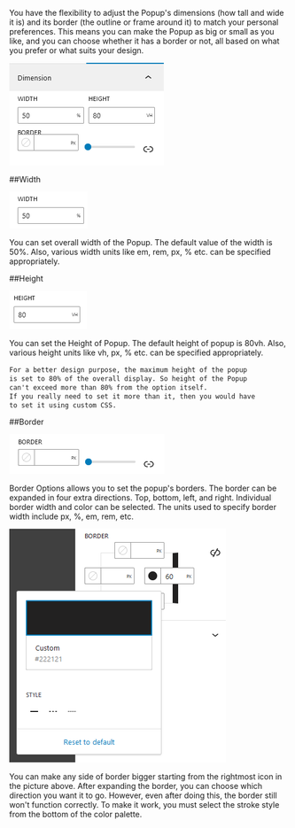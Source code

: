 You have the flexibility to adjust the Popup's dimensions (how tall and wide it is) and its border (the outline or frame around it) to match your personal preferences. This means you can make the Popup as big or small as you like, and you can choose whether it has a border or not, all based on what you prefer or what suits your design.

![Dimension](img/dimension.png)

##Width

![Width](img/width.png)
<p> You can set overall width of the Popup. The default value of the width is 50%. Also, various width units like em, rem, px, % etc. can be specified appropriately.</p>
##Height

![Height](img/height.png)
<p> You can set the Height of Popup. The default height of popup is 80vh.  Also, various height units like vh, px, % etc. can be specified appropriately.</p>

    For a better design purpose, the maximum height of the popup
    is set to 80% of the overall display. So height of the Popup 
    can't exceed more than 80% from the option itself.
    If you really need to set it more than it, then you would have
    to set it using custom CSS.

##Border

![Border](img/border.png)
<p>Border Options allows you to set the popup's borders. The border can be expanded in four extra directions.
Top, bottom, left, and right. Individual border width and color can be selected.  The units used to specify
border width include px, %, em, rem, etc.</p>

![Border Expanded](img/border-expanded.png)

You can make any side of border bigger starting from the rightmost icon in the picture above. After expanding the border,
you can choose which direction you want it to go. However, even after doing this, the border still won't function 
correctly. To make it work, you must select the stroke style from the bottom of the color palette.